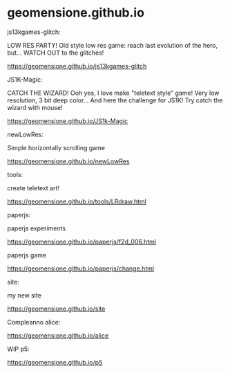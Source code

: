 # geomensione.github.io

js13kgames-glitch: 

LOW RES PARTY! Old style low res game: reach last evolution of the hero, but... WATCH OUT to the glitches!

https://geomensione.github.io/js13kgames-glitch

JS1K-Magic:

CATCH THE WIZARD! Ooh yes, I love make "teletext style" game! Very low resolution, 3 bit deep color... And here the challenge for JS1K! Try catch the wizard with mouse!

https://geomensione.github.io/JS1k-Magic

newLowRes:

Simple horizontally scrolling game

https://geomensione.github.io/newLowRes

tools:

create teletext art!

https://geomensione.github.io/tools/LRdraw.html

paperjs:

paperjs experiments

https://geomensione.github.io/paperjs/f2d_006.html

paperjs game

https://geomensione.github.io/paperjs/change.html

site:

my new site

https://geomensione.github.io/site

Compleanno alice:

https://geomensione.github.io/alice

WIP p5:

https://geomensione.github.io/p5

